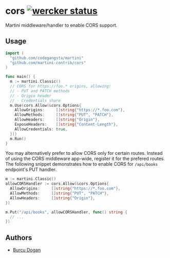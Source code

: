 # cors [![wercker status](https://app.wercker.com/status/4d44f8169ae6c51d0f2d6ffe523bd72e "wercker status")](https://app.wercker.com/project/bykey/4d44f8169ae6c51d0f2d6ffe523bd72e)

Martini middleware/handler to enable CORS support.

## Usage

~~~ go
import (
  "github.com/codegangsta/martini"
  "github.com/martini-contrib/cors"
)

func main() {
  m := martini.Classic()
  // CORS for https://foo.* origins, allowing:
  // - PUT and PATCH methods
  // - Origin header
  // - Credentials share
  m.Use(cors.Allow(&cors.Options{
    AllowOrigins:     []string{"https://*.foo.com"},
    AllowMethods:     []string{"PUT", "PATCH"},
    AllowHeaders:     []string{"Origin"},
    ExposeHeaders:    []string{"Content-Length"},
    AllowCredentials: true,
  }))
  m.Run()
}
~~~

You may alternatively prefer to allow CORS only for certain routes. Instead of using the CORS middleware app-wide, register it for the prefered routes. The following snippet demonstrates how to enable CORS for `/api/books` endpoint's PUT handler.

~~~ go
m := martini.Classic()
allowCORSHandler := cors.Allow(&cors.Options{
  AllowOrigins:     []string{"https://*.foo.com"},
  AllowMethods:     []string{"PUT", "PATCH"},
  AllowHeaders:     []string{"Origin"},
})

m.Put("/api/books", allowCORSHandler, func() string {
  // ...
})
~~~

## Authors

* [Burcu Dogan](http://github.com/rakyll)
